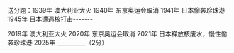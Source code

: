 送分题：1939年 澳大利亚大火
1940年 东京奥运会取消
1941年 日本偷袭珍珠港
1945年 日本遭遇核打击-------

2019年 澳大利亚大火
2020年 东京奥运会取消
2021年 日本释放核废水，慢性偷袭珍珠港
2025年 __________（2分）

